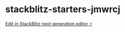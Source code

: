# stackblitz-starters-jmwrcj

[Edit in StackBlitz next generation editor ⚡️](https://stackblitz.com/~/github.com/DeuceyPoosDad/stackblitz-starters-jmwrcj)